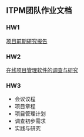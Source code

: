 ## ITPM团队作业文档

### HW1

[项目前期研究报告](https://blog.csdn.net/weixin_40377691/article/details/105938807)

### HW2

[在线项目管理软件的调查与研究](https://blog.csdn.net/Passionzq/article/details/106365997)

### HW3

- 会议议程
- 项目章程
- 项目管理计划
- 调查初步需求
- 实践与研究